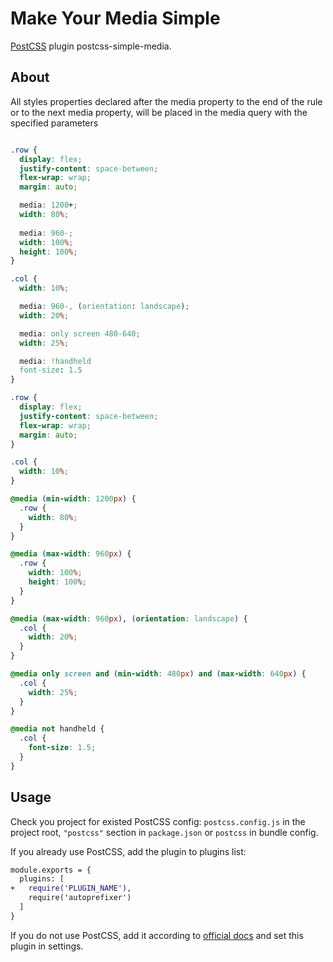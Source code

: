 # Make Your Media Simple

[PostCSS] plugin postcss-simple-media.

[PostCSS]: https://github.com/postcss/postcss
## About
All styles properties declared after the media property
to the end of the rule or to the next media property,
will be placed in the media query with the specified parameters

```css

.row {
  display: flex;
  justify-content: space-between;
  flex-wrap: wrap;
  margin: auto;

  media: 1200+;
  width: 80%;
  
  media: 960-;
  width: 100%;
  height: 100%;
}

.col {
  width: 10%;

  media: 960-, (orientation: landscape);
  width: 20%;

  media: only screen 480-640;
  width: 25%;

  media: !handheld
  font-size: 1.5
}

```

```css
.row {
  display: flex;
  justify-content: space-between;
  flex-wrap: wrap;
  margin: auto;
}

.col {
  width: 10%;
}

@media (min-width: 1200px) {
  .row {
    width: 80%;
  }
}

@media (max-width: 960px) {
  .row {
    width: 100%;
    height: 100%;
  }
}

@media (max-width: 960px), (orientation: landscape) {
  .col {
    width: 20%;
  }
}

@media only screen and (min-width: 480px) and (max-width: 640px) {
  .col {
    width: 25%;
  }
}

@media not handheld {
  .col {
    font-size: 1.5;
  }
}
```

## Usage

Check you project for existed PostCSS config: `postcss.config.js`
in the project root, `"postcss"` section in `package.json`
or `postcss` in bundle config.

If you already use PostCSS, add the plugin to plugins list:

```diff
module.exports = {
  plugins: [
+   require('PLUGIN_NAME'),
    require('autoprefixer')
  ]
}
```

If you do not use PostCSS, add it according to [official docs]
and set this plugin in settings.

[official docs]: https://github.com/postcss/postcss#usage
